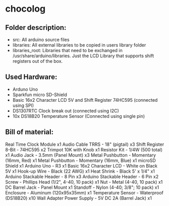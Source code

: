 # chocolog

Folder description:
--------------------

- src: All arduino source files
- libraries: All external libraries to be copied in users library folder
- libraries_root: Libraries that need to be exchanged in /usr/share/arduino/libraries. Just the LCD Library that supports shift registers out of the box.


Used Hardware:
--------------

- Arduno Uno
- Sparkfun micro SD-Shield
- Basic 16x2 Character LCD 5V and Shift Register 74HC595 (connected using SPI)
- DS1307RTC Clock break out (connected using I2C)
- 10x DS18B20 Temperature Sensor (Connected using single pin)


Bill of material:
-----------------
Real Time Clock Module x1
Audio Cable TRRS - 18" (pigtail) x3
Shift Register 8-Bit - 74HC595 x2
Trimpot 10K with Knob x1
Resistor Kit - 1/4W (500 total) x1
Audio Jack - 3.5mm (Panel Mount) x3
Metal Pushbutton - Momentary (16mm, Red) x1
Metal Pushbutton - Momentary (16mm, Blue) x1
microSD Shield x1
Arduino Uno - R3 x1
Basic 16x2 Character LCD - White on Black 5V x1
Hook-up Wire - Black (22 AWG) x1
Heat Shrink - Black 5' x 1/4" x1
Arduino Stackable Header - 8 Pin x3
Arduino Stackable Header - 6 Pin x2
Screw - Phillips Head (1/2", 4-40, 10 pack) x1
Nut - Metal (4-40, 10 pack) x1
DC Barrel Jack - Panel Mount x1
Standoff - Nylon (4-40; 3/8"; 10 pack) x1
Enclosure - Aluminum (120x95x35mm) x1
Temperature Sensor - Waterproof (DS18B20) x10
Wall Adapter Power Supply - 5V DC 2A (Barrel Jack) x1

